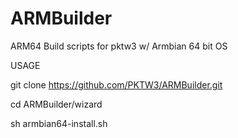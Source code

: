 # ARMBuilder
ARM64 Build scripts for pktw3 w/ Armbian 64 bit OS

USAGE

git clone https://github.com/PKTW3/ARMBuilder.git

cd ARMBuilder/wizard

sh armbian64-install.sh
